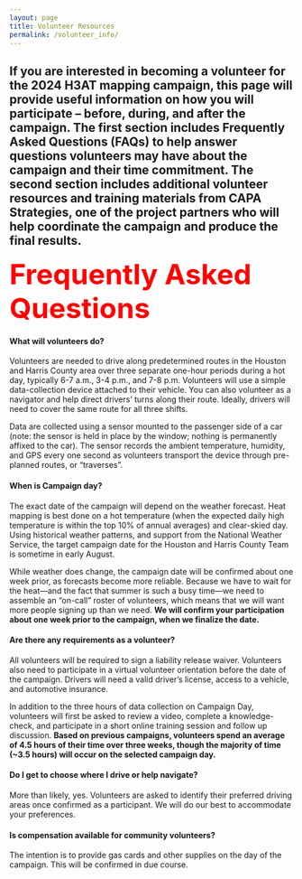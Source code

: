```yaml
---
layout: page
title: Volunteer Resources
permalink: /volunteer_info/
---
```


## If you are interested in becoming a volunteer for the 2024 H3AT mapping campaign, this page will provide useful information on how you will participate – before, during, and after the campaign. The first section includes Frequently Asked Questions (FAQs) to help answer questions volunteers may have about the campaign and their time commitment. The second section includes additional volunteer resources and training materials from CAPA Strategies, one of the project partners who will help coordinate the campaign and produce the final results.

<span style="color:red;font-weight:700;font-size:50px">Frequently Asked Questions</span>

#### What will volunteers do? 
Volunteers are needed to drive along predetermined routes in the Houston and Harris County area over three separate one-hour periods during a hot day, typically 6-7 a.m., 3-4 p.m., and 7-8 p.m. Volunteers will use a simple data-collection device attached to their vehicle. You can also volunteer as a navigator and help direct drivers’ turns along their route. Ideally, drivers will need to cover the same route for all three shifts.

Data are collected using a sensor mounted to the passenger side of a car (note: the sensor is held in place by the window; nothing is permanently affixed to the car). The sensor records the ambient temperature, humidity, and GPS every one second as volunteers transport the device through pre-planned routes, or “traverses”.

#### When is Campaign day?
The exact date of the campaign will depend on the weather forecast. Heat mapping is best done on a hot temperature (when the expected daily high temperature is within the top 10% of annual averages) and clear-skied day. Using historical weather patterns, and support from the National Weather Service, the target campaign date for the Houston and Harris County Team is sometime in early August. 

While weather does change, the campaign date will be confirmed about one week prior, as forecasts become more reliable. Because we have to wait for the heat—and the fact that summer is such a busy time—we need to assemble an “on-call” roster of volunteers, which means that we will want more people signing up than we need. **We will confirm your participation about one week prior to the campaign, when we finalize the date.**

#### Are there any requirements as a volunteer?
All volunteers will be required to sign a liability release waiver. Volunteers also need to participate in a virtual volunteer orientation before the date of the campaign. Drivers will need a valid driver’s license, access to a vehicle, and automotive insurance.

In addition to the three hours of data collection on Campaign Day, volunteers will first be asked to review a video, complete a knowledge-check, and participate in a short online training session and follow up discussion. **Based on previous campaigns, volunteers spend an average of 4.5 hours of their time over three weeks, though the majority of time (~3.5 hours) will occur on the selected campaign day.** 

#### Do I get to choose where I drive or help navigate?
More than likely, yes. Volunteers are asked to identify their preferred driving areas once confirmed as a participant. We will do our best to accommodate your preferences.

#### Is compensation available for community volunteers?
The intention is to provide gas cards and other supplies on the day of the campaign. This will be confirmed in due course.  


